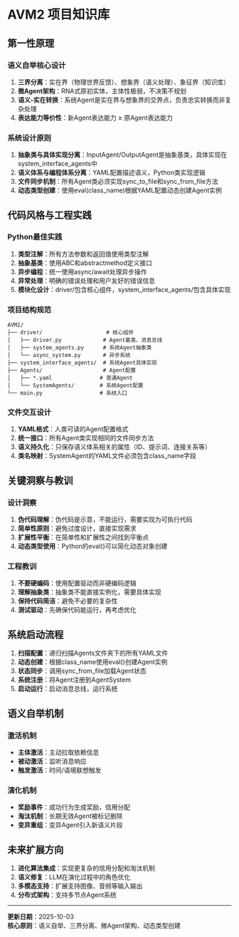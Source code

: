 # AVM2 项目知识库

## 第一性原理

### 语义自举核心设计
1. **三界分离**：实在界（物理世界反馈）、想象界（语义处理）、象征界（知识库）
2. **微Agent架构**：RNA式原初实体，主体性极弱，不决策不规划
3. **语义-实在转换**：系统Agent是实在界与想象界的交界点，负责忠实转换而非复杂处理
4. **表达能力等价性**：新Agent表达能力 ≥ 原Agent表达能力

### 系统设计原则
1. **抽象类与具体实现分离**：InputAgent/OutputAgent是抽象基类，具体实现在system_interface_agents中
2. **语义体系与编程体系分离**：YAML配置描述语义，Python类实现逻辑
3. **文件同步机制**：所有Agent类必须实现sync_to_file和sync_from_file方法
4. **动态类型创建**：使用eval(class_name)根据YAML配置动态创建Agent实例

## 代码风格与工程实践

### Python最佳实践
1. **类型注解**：所有方法参数和返回值使用类型注解
2. **抽象基类**：使用ABC和abstractmethod定义接口
3. **异步编程**：统一使用async/await处理异步操作
4. **异常处理**：明确的错误处理和用户友好的错误信息
5. **模块化设计**：driver/包含核心组件，system_interface_agents/包含具体实现

### 项目结构规范
```
AVM2/
├── driver/                    # 核心组件
│   ├── driver.py             # Agent基类、消息总线
│   ├── system_agents.py      # 系统Agent抽象类
│   └── async_system.py       # 异步系统
├── system_interface_agents/  # 系统Agent具体实现
├── Agents/                   # Agent配置
│   ├── *.yaml               # 普通Agent
│   └── SystemAgents/        # 系统Agent配置
└── main.py                  # 系统入口
```

### 文件交互设计
1. **YAML格式**：人类可读的Agent配置格式
2. **统一接口**：所有Agent类实现相同的文件同步方法
3. **语义持久化**：只保存语义体系相关的属性（ID、提示词、连接关系等）
4. **类名映射**：SystemAgent的YAML文件必须包含class_name字段

## 关键洞察与教训

### 设计洞察
1. **伪代码理解**：伪代码是示意，不能运行，需要实现为可执行代码
2. **简单性原则**：避免过度设计，直接实现需求
3. **扩展性平衡**：在简单性和扩展性之间找到平衡点
4. **动态类型使用**：Python的eval()可以简化动态对象创建

### 工程教训
1. **不要硬编码**：使用配置驱动而非硬编码逻辑
2. **理解抽象类**：抽象类不能直接实例化，需要具体实现
3. **保持代码简洁**：避免不必要的复杂性
4. **测试驱动**：先确保代码能运行，再考虑优化

## 系统启动流程

1. **扫描配置**：递归扫描Agents文件夹下的所有YAML文件
2. **动态创建**：根据class_name使用eval()创建Agent实例
3. **状态同步**：调用sync_from_file加载Agent状态
4. **系统注册**：将Agent注册到AgentSystem
5. **启动运行**：启动消息总线，运行系统

## 语义自举机制

### 激活机制
- **主体激活**：主动拉取依赖信息
- **被动激活**：监听消息响应
- **触发激活**：时间/语境联想触发

### 演化机制
- **奖励事件**：成功行为生成奖励，信用分配
- **淘汰机制**：长期无效Agent被标记删除
- **变异重组**：变异Agent引入新语义片段

## 未来扩展方向

1. **进化算法集成**：实现更复杂的信用分配和淘汰机制
2. **语义修复**：LLM在演化过程中的角色优化
3. **多模态支持**：扩展支持图像、音频等输入输出
4. **分布式架构**：支持多节点Agent系统

---

**更新日期**：2025-10-03  
**核心原则**：语义自举、三界分离、微Agent架构、动态类型创建